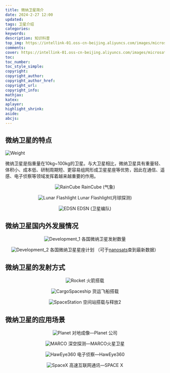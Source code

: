 ```yaml
---
title: 微纳卫星简介
date: 2024-2-27 12:00
updated:
tags: 卫星介绍
categories:
keywords:
description: 知识科普
top_img: https://intellink-01.oss-cn-beijing.aliyuncs.com/images/microsatellite_inf/Weight.png
comments:
cover: https://intellink-01.oss-cn-beijing.aliyuncs.com/images/microsatellite_inf/Weight.png
toc:
toc_number:
toc_style_simple:
copyright:
copyright_author:
copyright_author_href:
copyright_url:
copyright_info:
mathjax:
katex:
aplayer:
highlight_shrink:
aside:
abcjs:
---
```


## 微纳卫星的特点

![Weight](https://intellink-01.oss-cn-beijing.aliyuncs.com/images/microsatellite_inf/Weight.png)

微纳卫星是指重量在10kg~100kg的卫星。与大卫星相比，微纳卫星具有重量轻、体积小、成本低、研制周期短、更容易组网形成卫星星座等优势，因此在通信、遥感、电子侦察等领域发挥着越来越重要的作用。
<center>

![RainCube](https://intellink-01.oss-cn-beijing.aliyuncs.com/images/microsatellite_inf/RainCube.jpg)
RainCube (气象)

![Lunar Flashlight](https://intellink-01.oss-cn-beijing.aliyuncs.com/images/microsatellite_inf/LunarFlashlight.jpg)
Lunar Flashlight(月球探测)

![EDSN](https://intellink-01.oss-cn-beijing.aliyuncs.com/images/microsatellite_inf/EDSN.jpg)
EDSN (卫星编队)
</center>

## 微纳卫星国内外发展情况

<center>

![Development_1](https://intellink-01.oss-cn-beijing.aliyuncs.com/images/microsatellite_inf/Development_1.png)
各国微纳卫星发射数量

![Development_2](https://intellink-01.oss-cn-beijing.aliyuncs.com/images/microsatellite_inf/Development_2.png)
各国微纳卫星星座计划
（可于[nanosats](https://www.nanosats.eu/)查到最新数据）
</center>

## 微纳卫星的发射方式

<center>

![Rocket](https://intellink-01.oss-cn-beijing.aliyuncs.com/images/microsatellite_inf/Rocket.png)
火箭搭载

![CargoSpaceship](https://intellink-01.oss-cn-beijing.aliyuncs.com/images/microsatellite_inf/CargoSpaceship.jpg)
货运飞船搭载

![SpaceStation](https://intellink-01.oss-cn-beijing.aliyuncs.com/images/microsatellite_inf/SpaceStation.jpg)
空间站搭载与释放2
</center>

## 微纳卫星的应用场景

<center>

![Planet](https://intellink-01.oss-cn-beijing.aliyuncs.com/images/microsatellite_inf/Planet.png)
对地成像—Planet 公司

![MARCO](https://intellink-01.oss-cn-beijing.aliyuncs.com/images/microsatellite_inf/MARCO.png)
深空探测—MARCO火星卫星

![HawEye360](https://intellink-01.oss-cn-beijing.aliyuncs.com/images/microsatellite_inf/HawEye360.png)
电子侦察—HawEye360

![SpaceX](https://intellink-01.oss-cn-beijing.aliyuncs.com/images/microsatellite_inf/SpaceX.jpg)
高速互联网通讯—SPACE X
</center>
